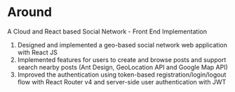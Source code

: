 # Around

A Cloud and React based Social Network - Front End Implementation

1. Designed and implemented a geo-based social network web application with React JS
2. Implemented features for users to create and browse posts and support search nearby posts (Ant Design, GeoLocation API and Google Map API)
3. Improved the authentication using token-based registration/login/logout flow with React Router v4
   and server-side user authentication with JWT
